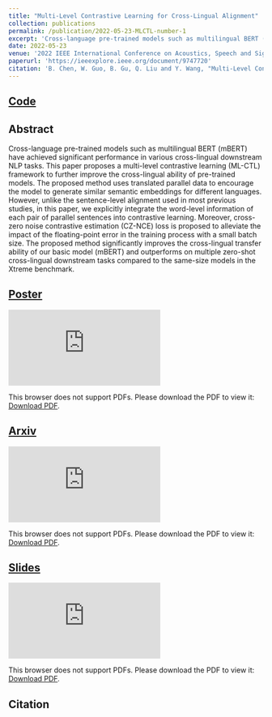 ```yaml
---
title: "Multi-Level Contrastive Learning for Cross-Lingual Alignment"
collection: publications
permalink: /publication/2022-05-23-MLCTL-number-1
excerpt: 'Cross-language pre-trained models such as multilingual BERT (mBERT) have achieved significant performance in various cross-lingual downstream NLP tasks. This paper proposes a multi-level contrastive learning (ML-CTL) framework to further improve the cross-lingual ability of pre-trained models. The proposed method uses translated parallel data to encourage the model to generate similar semantic embeddings for different languages. However, unlike the sentence-level alignment used in most previous studies, in this paper, we explicitly integrate the word-level information of each pair of parallel sentences into contrastive learning. Moreover, cross-zero noise contrastive estimation (CZ-NCE) loss is proposed to alleviate the impact of the floating-point error in the training process with a small batch size. The proposed method significantly improves the cross-lingual transfer ability of our basic model (mBERT) and outperforms on multiple zero-shot cross-lingual downstream tasks compared to the same-size models in the Xtreme benchmark.'
date: 2022-05-23
venue: '2022 IEEE International Conference on Acoustics, Speech and Signal Processing (ICASSP 2022)'
paperurl: 'https://ieeexplore.ieee.org/document/9747720'
citation: 'B. Chen, W. Guo, B. Gu, Q. Liu and Y. Wang, "Multi-Level Contrastive Learning for Cross-Lingual Alignment," ICASSP 2022 - 2022 IEEE International Conference on Acoustics, Speech and Signal Processing (ICASSP), Singapore, Singapore, 2022, pp. 7947-7951, doi: 10.1109/ICASSP43922.2022.9747720. keywords: {Training;Conferences;Semantics;Bit error rate;Estimation;Benchmark testing;Signal processing;Cross-language pre-trained model;contrastive learning;multi-level;cross-zero NCE;cross-lingual alignment},'
---
```


## [Code](https://github.com/Mckysse/ML-CTL)

## Abstract
Cross-language pre-trained models such as multilingual BERT (mBERT) have achieved significant performance in various cross-lingual downstream NLP tasks. This paper proposes a multi-level contrastive learning (ML-CTL) framework to further improve the cross-lingual ability of pre-trained models. The proposed method uses translated parallel data to encourage the model to generate similar semantic embeddings for different languages. However, unlike the sentence-level alignment used in most previous studies, in this paper, we explicitly integrate the word-level information of each pair of parallel sentences into contrastive learning. Moreover, cross-zero noise contrastive estimation (CZ-NCE) loss is proposed to alleviate the impact of the floating-point error in the training process with a small batch size. The proposed method significantly improves the cross-lingual transfer ability of our basic model (mBERT) and outperforms on multiple zero-shot cross-lingual downstream tasks compared to the same-size models in the Xtreme benchmark.


## [Poster](https://mckysse.github.io/files/ICASSP2022_ML-CTL_poster.pdf)
<object data="https://mckysse.github.io/files/ICASSP2022_ML-CTL_poster.pdf" type="application/pdf" width="100%" height="745px">
    <embed src="https://mckysse.github.io/files/ICASSP2022_ML-CTL_poster.pdf">
        <p>This browser does not support PDFs. Please download the PDF to view it: <a href="https://mckysse.github.io/files/ICASSP2022_ML-CTL_poster.pdf">Download PDF</a>.</p>
    </embed>
</object>


## [Arxiv](https://arxiv.org/pdf/2202.13083.pdf)
<object data="https://arxiv.org/pdf/2202.13083.pdf" type="application/pdf" width="900px" height="900px">
    <embed src="https://arxiv.org/pdf/2202.13083.pdf">
        <p>This browser does not support PDFs. Please download the PDF to view it: <a href="https://arxiv.org/pdf/2202.13083.pdf">Download PDF</a>.</p>
    </embed>
</object>


## [Slides](https://mckysse.github.io/files/ICASSP2022_ML-CTL_slides.pdf)
<object data="https://mckysse.github.io/files/ICASSP2022_ML-CTL_slides.pdf" type="application/pdf" width="900px" height="900px">
    <embed src="https://mckysse.github.io/files/ICASSP2022_ML-CTL_slides.pdf">
        <p>This browser does not support PDFs. Please download the PDF to view it: <a href="https://mckysse.github.io/files/ICASSP2022_ML-CTL_slides.pdf">Download PDF</a>.</p>
    </embed>
</object>

## Citation

